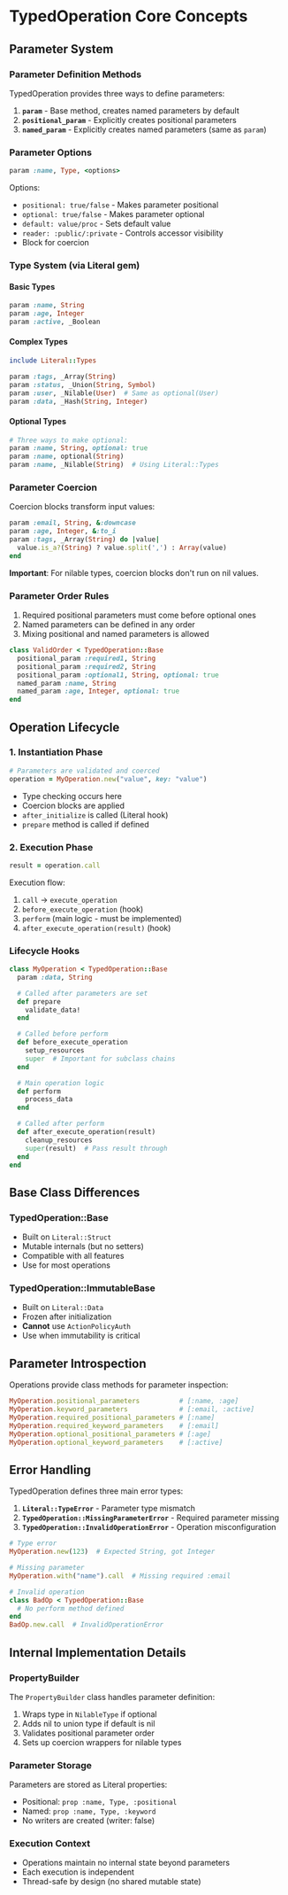 # TypedOperation Core Concepts

## Parameter System

### Parameter Definition Methods

TypedOperation provides three ways to define parameters:

1. **`param`** - Base method, creates named parameters by default
2. **`positional_param`** - Explicitly creates positional parameters
3. **`named_param`** - Explicitly creates named parameters (same as `param`)

### Parameter Options

```ruby
param :name, Type, <options>
```

Options:
- `positional: true/false` - Makes parameter positional
- `optional: true/false` - Makes parameter optional
- `default: value/proc` - Sets default value
- `reader: :public/:private` - Controls accessor visibility
- Block for coercion

### Type System (via Literal gem)

#### Basic Types
```ruby
param :name, String
param :age, Integer
param :active, _Boolean
```

#### Complex Types
```ruby
include Literal::Types

param :tags, _Array(String)
param :status, _Union(String, Symbol)
param :user, _Nilable(User)  # Same as optional(User)
param :data, _Hash(String, Integer)
```

#### Optional Types
```ruby
# Three ways to make optional:
param :name, String, optional: true
param :name, optional(String)
param :name, _Nilable(String)  # Using Literal::Types
```

### Parameter Coercion

Coercion blocks transform input values:

```ruby
param :email, String, &:downcase
param :age, Integer, &:to_i
param :tags, _Array(String) do |value|
  value.is_a?(String) ? value.split(',') : Array(value)
end
```

**Important**: For nilable types, coercion blocks don't run on nil values.

### Parameter Order Rules

1. Required positional parameters must come before optional ones
2. Named parameters can be defined in any order
3. Mixing positional and named parameters is allowed

```ruby
class ValidOrder < TypedOperation::Base
  positional_param :required1, String
  positional_param :required2, String
  positional_param :optional1, String, optional: true
  named_param :name, String
  named_param :age, Integer, optional: true
end
```

## Operation Lifecycle

### 1. Instantiation Phase

```ruby
# Parameters are validated and coerced
operation = MyOperation.new("value", key: "value")
```

- Type checking occurs here
- Coercion blocks are applied
- `after_initialize` is called (Literal hook)
- `prepare` method is called if defined

### 2. Execution Phase

```ruby
result = operation.call
```

Execution flow:
1. `call` → `execute_operation`
2. `before_execute_operation` (hook)
3. `perform` (main logic - must be implemented)
4. `after_execute_operation(result)` (hook)

### Lifecycle Hooks

```ruby
class MyOperation < TypedOperation::Base
  param :data, String

  # Called after parameters are set
  def prepare
    validate_data!
  end

  # Called before perform
  def before_execute_operation
    setup_resources
    super  # Important for subclass chains
  end

  # Main operation logic
  def perform
    process_data
  end

  # Called after perform
  def after_execute_operation(result)
    cleanup_resources
    super(result)  # Pass result through
  end
end
```

## Base Class Differences

### TypedOperation::Base
- Built on `Literal::Struct`
- Mutable internals (but no setters)
- Compatible with all features
- Use for most operations

### TypedOperation::ImmutableBase
- Built on `Literal::Data`
- Frozen after initialization
- **Cannot** use `ActionPolicyAuth`
- Use when immutability is critical

## Parameter Introspection

Operations provide class methods for parameter inspection:

```ruby
MyOperation.positional_parameters          # [:name, :age]
MyOperation.keyword_parameters             # [:email, :active]
MyOperation.required_positional_parameters # [:name]
MyOperation.required_keyword_parameters    # [:email]
MyOperation.optional_positional_parameters # [:age]
MyOperation.optional_keyword_parameters    # [:active]
```

## Error Handling

TypedOperation defines three main error types:

1. **`Literal::TypeError`** - Parameter type mismatch
2. **`TypedOperation::MissingParameterError`** - Required parameter missing
3. **`TypedOperation::InvalidOperationError`** - Operation misconfiguration

```ruby
# Type error
MyOperation.new(123)  # Expected String, got Integer

# Missing parameter
MyOperation.with("name").call  # Missing required :email

# Invalid operation
class BadOp < TypedOperation::Base
  # No perform method defined
end
BadOp.new.call  # InvalidOperationError
```

## Internal Implementation Details

### PropertyBuilder

The `PropertyBuilder` class handles parameter definition:
1. Wraps type in `NilableType` if optional
2. Adds nil to union type if default is nil
3. Validates positional parameter order
4. Sets up coercion wrappers for nilable types

### Parameter Storage

Parameters are stored as Literal properties:
- Positional: `prop :name, Type, :positional`
- Named: `prop :name, Type, :keyword`
- No writers are created (writer: false)

### Execution Context

- Operations maintain no internal state beyond parameters
- Each execution is independent
- Thread-safe by design (no shared mutable state)